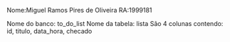 Nome:Miguel Ramos Pires de Oliveira
RA:1999181  

Nome do banco: to_do_list
Nome da tabela: lista
São 4 colunas contendo: id, titulo, data_hora, checado

